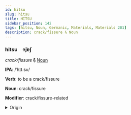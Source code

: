 ```yaml
---
id: hitsu
slug: hitsu
title: HITSU
sidebar_position: 142
tags: [hitsu, Noun, Germanic, Materials, Materials 201]
description: crack/fissure § Noun
---
```


### hitsu&emsp;<span kind="abugida">ɂ̆ȷɐʃ</span>

*crack/fissure* **§** [Noun](../../tags/Noun)

**IPA**: /ˈhɪt.sʌ/

**Verb**: to be a crack/fissure

**Noun**: crack/fissure

**Modifier**: crack/fissure-related

<details>
    <summary>Origin</summary>
    German Ritze /ˈʁɪt͡sə/<br/>
    <em>Germanic Language Family</em>
</details>
